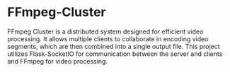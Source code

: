 # FFmpeg-Cluster
FFmpeg Cluster is a distributed system designed for efficient video processing. It allows multiple clients to collaborate in encoding video segments, which are then combined into a single output file. This project utilizes Flask-SocketIO for communication between the server and clients and FFmpeg for video processing.
